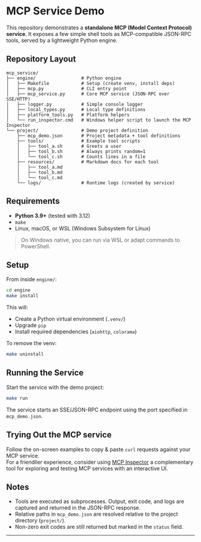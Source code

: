 # MCP Service Demo

This repository demonstrates a **standalone MCP (Model Context Protocol) service**.
It exposes a few simple shell tools as MCP-compatible JSON-RPC tools, served by a lightweight Python engine.

## Repository Layout

```
mcp_service/
├── engine/                 # Python engine
│   ├── Makefile            # Setup (create venv, install deps)
│   ├── mcp.py              # CLI entry point
│   ├── mcp_service.py      # Core MCP service (JSON-RPC over SSE/HTTP)
│   ├── logger.py           # Simple console logger
│   ├── local_types.py      # Local type definitions
│   ├── platform_tools.py   # Platform helpers
│   └── run_inspector.cmd   # Windows helper script to launch the MCP Inspector
└── project/                # Demo project definition
    ├── mcp_demo.json       # Project metadata + tool definitions
    ├── tools/              # Example tool scripts
    │   ├── tool_a.sh       # Greets a user
    │   ├── tool_b.sh       # Always prints random=1
    │   └── tool_c.sh       # Counts lines in a file
    ├── resources/          # Markdown docs for each tool
    │   ├── tool_a.md
    │   ├── tool_b.md
    │   └── tool_c.md
    └── logs/               # Runtime logs (created by service)
```

## Requirements

- **Python 3.9+** (tested with 3.12)
- `make`
- Linux, macOS, or WSL (Windows Subsystem for Linux)

> On Windows native, you can run via WSL or adapt commands to PowerShell.

## Setup

From inside `engine/`:

```bash
cd engine
make install
```

This will:

- Create a Python virtual environment (`.venv/`)
- Upgrade `pip`
- Install required dependencies (`aiohttp`, `colorama`)

To remove the venv:

```bash
make uninstall
```

## Running the Service

Start the service with the demo project:

```bash
make run
```

The service starts an SSE/JSON-RPC endpoint using the port specified in `mcp_demo.json`.

## Trying Out the MCP service

Follow the on-screen examples to copy & paste `curl` requests against your MCP service.  
For a friendlier experience, consider using [MCP Inspector](https://github.com/modelcontextprotocol/inspector) a
complementary tool for exploring and testing MCP services with an interactive UI.

## Notes

- Tools are executed as subprocesses. Output, exit code, and logs are captured and returned in the JSON-RPC response.
- Relative paths in `mcp_demo.json` are resolved relative to the project directory (`project/`).
- Non-zero exit codes are still returned but marked in the `status` field.

---
